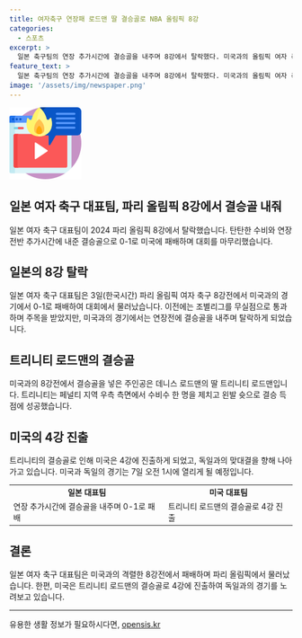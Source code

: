 ```yaml
---
title: 여자축구 연장패 로드맨 딸 결승골로 NBA 올림픽 8강
categories:
  - 스포츠
excerpt: >
  일본 축구팀의 연장 추가시간에 결승골을 내주며 8강에서 탈락했다. 미국과의 올림픽 여자 축구 8강전에서 트리니티 로드맨의 결승골로 0-1 패배를 기록했다. 이로써 남자팀과 마찬가지로 대회를 마감하게 되었다. 실점을 하지 않고 연장까지 끌고 갔지만 결국 패배했다는 점에서 아쉬움이 남는다. 이번 대회에서 미국은 독일과의 결승 진출을 향해 힘을 모으고 있다.
feature_text: >
  일본 축구팀의 연장 추가시간에 결승골을 내주며 8강에서 탈락했다. 미국과의 올림픽 여자 축구 8강전에서 트리니티 로드맨의 결승골로 0-1 패배를 기록했다. 이로써 남자팀과 마찬가지로 대회를 마감하게 되었다. 실점을 하지 않고 연장까지 끌고 갔지만 결국 패배했다는 점에서 아쉬움이 남는다. 이번 대회에서 미국은 독일과의 결승 진출을 향해 힘을 모으고 있다.
image: '/assets/img/newspaper.png'
---
```


<p><img src="/assets/img/news.png" alt="rentncar 속보" /></p>

<h2>일본 여자 축구 대표팀, 파리 올림픽 8강에서 결승골 내줘</h2>

<p data-ke-size="size16">일본 여자 축구 대표팀이 2024 파리 올림픽 8강에서 탈락했습니다. 탄탄한 수비와 연장 전반 추가시간에 내준 결승골으로 0-1로 미국에 패배하며 대회를 마무리했습니다.</p>

<h2 data-ke-size="size26">일본의 8강 탈락</h2>

<p>일본 여자 축구 대표팀은 3일(한국시간) 파리 올림픽 여자 축구 8강전에서 미국과의 경기에서 0-1로 패배하여 대회에서 물러났습니다. 이전에는 조별리그를 무실점으로 통과하며 주목을 받았지만, 미국과의 경기에서는 연장전에 결승골을 내주며 탈락하게 되었습니다. </p>

<h2 data-ke-size="size26">트리니티 로드맨의 결승골</h2>

<p>미국과의 8강전에서 결승골을 넣은 주인공은 데니스 로드맨의 딸 트리니티 로드맨입니다. 트리니티는 페널티 지역 우측 측면에서 수비수 한 명을 제치고 왼발 슛으로 결승 득점에 성공했습니다.</p>

<h2 data-ke-size="size26">미국의 4강 진출</h2>

<p>트리니티의 결승골로 인해 미국은 4강에 진출하게 되었고, 독일과의 맞대결을 향해 나아가고 있습니다. 미국과 독일의 경기는 7일 오전 1시에 열리게 될 예정입니다.</p>

<table>
    <tr>
        <td style="text-align: center; height: 17px;"><b>일본 대표팀</b></td>
        <td style="text-align: center; height: 17px;"><b>미국 대표팀</b></td>
    </tr>
    <tr>
        <td>연장 추가시간에 결승골을 내주며 0-1로 패배</td>
        <td>트리니티 로드맨의 결승골로 4강 진출</td>
    </tr>
</table>

<h2 data-ke-size="size26">결론</h2>

<p>일본 여자 축구 대표팀은 미국과의 격렬한 8강전에서 패배하며 파리 올림픽에서 물러났습니다. 한편, 미국은 트리니티 로드맨의 결승골로 4강에 진출하여 독일과의 경기를 노려보고 있습니다.</p>

<hr>

<p data-ke-size="size16"></p>
유용한 생활 정보가 필요하시다면, <a href="https://opensis.kr" rel="dofollow">opensis.kr</a>


